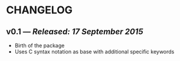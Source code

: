 # CHANGELOG

## **v0.1** &mdash; *Released: 17 September 2015*
* Birth of the package
* Uses C syntax notation as base with additional specific keywords
